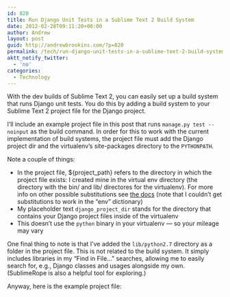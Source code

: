 ```yaml
---
id: 820
title: Run Django Unit Tests in a Sublime Text 2 Build System
date: 2012-02-28T09:11:20+00:00
author: Andrew
layout: post
guid: http://andrewbrookins.com/?p=820
permalink: /tech/run-django-unit-tests-in-a-sublime-text-2-build-system/
aktt_notify_twitter:
  - 'no'
categories:
  - Technology
---
```

With the dev builds of Sublime Text 2, you can easily set up a build system that runs Django unit tests. You do this by adding a build system to your Sublime Text 2 project file for the Django project.

I&#8217;ll include an example project file in this post that runs `manage.py test --noinput` as the build command. In order for this to work with the current implementation of build systems, the project file must add the Django project dir and the virtualenv&#8217;s site-packages directory to the `PYTHONPATH`.

Note a couple of things:

  * In the project file, ${project_path} refers to the directory in which the project file exists: I created mine in the virtual env directory (the directory with the bin/ and lib/ directores for the virtualenv). For more info on other possible substitutions see [the docs](http://sublimetext.info/docs/en/reference/build_systems.html) (note that I couldn&#8217;t get substitutions to work in the &#8220;env&#8221; dictionary)
  * My placeholder text `django_project_dir` stands for the directory that contains your Django project files inside of the virtualenv
  * This doesn&#8217;t use the `python` binary in your virtualenv &#8212; so your mileage may vary 

One final thing to note is that I&#8217;ve added the `lib/python2.7` directory as a folder in the project file. This is not related to the build system. It simply includes libraries in my &#8220;Find in File&#8230;&#8221; searches, allowing me to easily search for, e.g., Django classes and usages alongside my own. (SublimeRope is also a helpful tool for exploring.)

Anyway, here is the example project file: